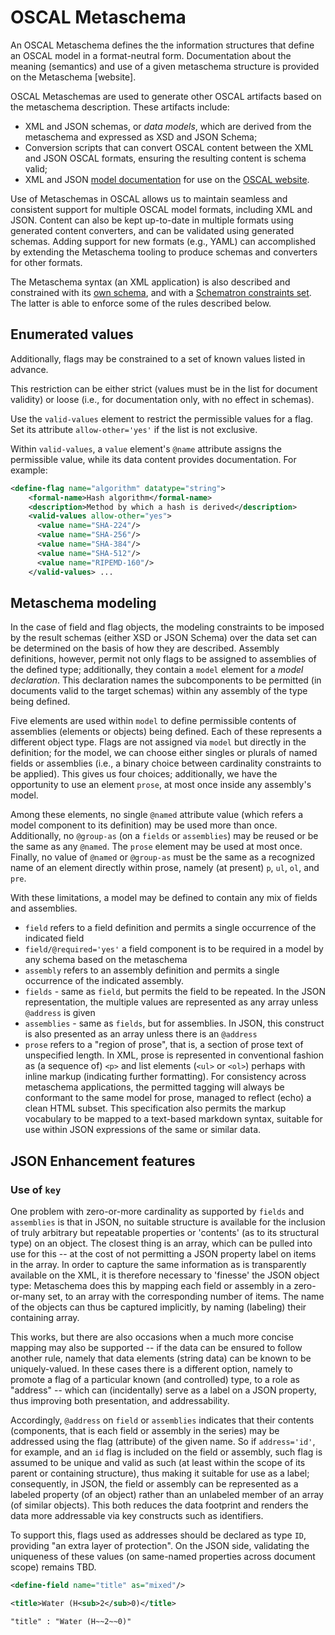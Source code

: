# OSCAL Metaschema

An OSCAL Metaschema defines the the information structures that define an OSCAL model in a format-neutral form. Documentation about the meaning (semantics) and use of a given metaschema structure is provided on the Metaschema [website].

OSCAL Metaschemas are used to generate other OSCAL artifacts based on the metaschema description. These artifacts include:

- XML and JSON schemas, or *data models*, which are derived from the metaschema and expressed as XSD and JSON Schema;
- Conversion scripts that can convert OSCAL content between the XML and JSON OSCAL formats, ensuring the resulting content is schema valid;
- XML and JSON [model documentation](https://pages.nist.gov/OSCAL/docs/schemas/) for use on the [OSCAL website](https://pages.nist.gov/OSCAL).

Use of Metaschemas in OSCAL allows us to maintain seamless and consistent support for multiple OSCAL model formats, including XML and JSON. Content can also be kept up-to-date in multiple formats using generated content converters, and can be validated using generated schemas. Adding support for new formats (e.g., YAML) can accomplished by extending the Metaschema tooling to produce schemas and converters for other formats.

The Metaschema syntax (an XML application) is also described and constrained with its [own schema](https://github.com/usnistgov/metaschema/blob/main/toolchains/xslt-M4/validate/metaschema.xsd), and with a [Schematron constraints set](https://github.com/usnistgov/metaschema/blob/main/toolchains/xslt-M4/validate/metaschema-composition-check.sch). The latter is able to enforce some of the rules described below.

## Enumerated values

Additionally, flags may be constrained to a set of known values listed in advance.

This restriction can be either strict (values must be in the list for document validity) or loose (i.e., for documentation only, with no effect in schemas).

Use the `valid-values` element to restrict the permissible values for a flag. Set its attribute `allow-other='yes'` if the list is not exclusive.

Within `valid-values`, a `value` element's `@name` attribute assigns the permissible value, while its data content provides documentation. For example:

```xml
<define-flag name="algorithm" datatype="string">
    <formal-name>Hash algorithm</formal-name>
    <description>Method by which a hash is derived</description>
    <valid-values allow-other="yes">
      <value name="SHA-224"/>
      <value name="SHA-256"/>
      <value name="SHA-384"/>
      <value name="SHA-512"/>
      <value name="RIPEMD-160"/>
    </valid-values> ...
```

## Metaschema modeling

In the case of field and flag objects, the modeling constraints to be imposed by the result schemas (either XSD or JSON Schema) over the data set can be determined on the basis of how they are described. Assembly definitions, however, permit not only flags to be assigned to assemblies of the defined type; additionally, they contain a `model` element for a *model declaration*. This declaration names the subcomponents to be permitted (in documents valid to the target schemas) within any assembly of the type being defined.

Five elements are used within `model` to define permissible contents of assemblies (elements or objects) being defined. Each of these represents a different object type. Flags are not assigned via `model` but directly in the definition; for the model, we can choose either singles or plurals of named fields or assemblies (i.e., a binary choice between cardinality constraints to be applied). This gives us four choices; additionally, we have the opportunity to use an element `prose`, at most once inside any assembly's model.

Among these elements, no single `@named` attribute value (which refers a model component to its definition) may be used more than once. Additionally, no `@group-as` (on a `fields` or `assemblies`) may be reused or be the same as any `@named`. The `prose` element may be used at most once. Finally, no value of `@named` or `@group-as` must be the same as a recognized name of an element directly within prose, namely (at present) `p`, `ul`, `ol`, and `pre`.

With these limitations, a model may be defined to contain any mix of fields and assemblies.

- `field` refers to a field definition and permits a single occurrence of the indicated field
- `field/@required='yes'` a field component is to be required in a model by any schema based on the metaschema
- `assembly` refers to an assembly definition and permits a single occurrence of the indicated assembly.
- `fields` - same as `field`, but permits the field to be repeated. In the JSON representation, the multiple values are represented as any array unless `@address` is given
- `assemblies` - same as `fields`, but for assemblies. In JSON, this construct is also presented as an array unless there is an `@address`
- `prose` refers to a "region of prose", that is, a section of prose text of unspecified length. In XML, prose is represented in conventional fashion as (a sequence of) `<p>` and list elements (`<ul>` or `<ol>`) perhaps with inline markup (indicating further formatting). For consistency across metaschema applications, the permitted tagging will always be conformant to the same model for prose, managed to reflect (echo) a clean HTML subset. This specification also permits the markup vocabulary to be mapped to a text-based markdown syntax, suitable for use within JSON expressions of the same or similar data.

## JSON Enhancement features

### Use of `key`

One problem with zero-or-more cardinality as supported by `fields` and `assemblies` is that in JSON, no suitable structure is available for the inclusion of truly arbitrary but repeatable properties or 'contents' (as to its structural type) on an object. The closest thing is an array, which can be pulled into use for this -- at the cost of not permitting a JSON property label on items in the array. In order to capture the same information as is transparently available on the XML, it is therefore necessary to 'finesse' the JSON object type: Metaschema does this by mapping each field or assembly in a zero-or-many set, to an array with the corresponding number of items. The name of the objects can thus be captured implicitly, by naming (labeling) their containing array.

This works, but there are also occasions when a much more concise mapping may also be supported -- if the data can be ensured to follow another rule, namely that data elements (string data) can be known to be uniquely-valued. In these cases there is a different option, namely to promote a flag of a particular known (and controlled) type, to a role as "address" -- which can (incidentally) serve as a label on a JSON property, thus improving both presentation, and addressability.

Accordingly, `@address` on `field` or `assemblies` indicates that their contents (components, that is each field or assembly in the series) may be addressed using the flag (attribute) of the given name. So if `address='id'`, for example, and an `id` flag is included on the field or assembly, such flag is assumed to be unique and valid as such (at least within the scope of its parent or containing structure), thus making it suitable for use as a label; consequently, in JSON, the field or assembly can be represented as a labeled property (of an object) rather than an unlabeled member of an array (of similar objects). This both reduces the data footprint and renders the data more addressable via key constructs such as identifiers.

To support this, flags used as addresses should be declared as type `ID`, providing "an extra layer of protection". On the JSON side, validating the uniqueness of these values (on same-named properties across document scope) remains TBD.

```xml
<define-field name="title" as="mixed"/>
```

```xml
<title>Water (H<sub>2</sub>0)</title>
```

```xml
"title" : "Water (H~~2~~0)"
```
